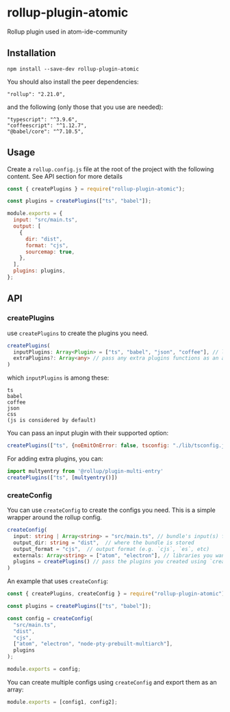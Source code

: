 # rollup-plugin-atomic

Rollup plugin used in atom-ide-community

## Installation

```
npm install --save-dev rollup-plugin-atomic
```

You should also install the peer dependencies:

```
"rollup": "2.21.0",
```

and the following (only those that you use are needed):

```
"typescript": "^3.9.6",
"coffeescript": "^1.12.7",
"@babel/core": "^7.10.5",
```

## Usage

Create a `rollup.config.js` file at the root of the project with the following content. See API section for more details

```js
const { createPlugins } = require("rollup-plugin-atomic");

const plugins = createPlugins(["ts", "babel"]);

module.exports = {
  input: "src/main.ts",
  output: [
    {
      dir: "dist",
      format: "cjs",
      sourcemap: true,
    },
  ],
  plugins: plugins,
};
```

## API

### createPlugins

use `createPlugins` to create the plugins you need.

```ts
createPlugins(
  inputPlugins: Array<Plugin> = ["ts", "babel", "json", "coffee"], // languages/plugins you use
  extraPlugins?: Array<any>	// pass any extra plugins functions as an array like `[multientry()]`
)
```

which `inputPlugins` is among these:

```
ts
babel
coffee
json
css
(js is considered by default)
```

You can pass an input plugin with their supported option:

```js
createPlugins(["ts", {noEmitOnError: false, tsconfig: "./lib/tsconfig.json"})
```

For adding extra plugins, you can:
```ts
import multyentry from '@rollup/plugin-multi-entry'
createPlugins(["ts", [multyentry()])
```

### createConfig

You can use `createConfig` to create the configs you need. This is a simple wrapper around the rollup config.

```ts
createConfig(
  input: string | Array<string> = "src/main.ts", // bundle's input(s) file(s)
  output_dir: string = "dist",	// where the bundle is stored
  output_format = "cjs",  // output format (e.g. `cjs`, `es`, etc)
  externals: Array<string> = ["atom", "electron"], // libraries you want to be external
  plugins = createPlugins() // pass the plugins you created using `createPlugins()`
)
```

An example that uses `createConfig`:

```js
const { createPlugins, createConfig } = require("rollup-plugin-atomic");

const plugins = createPlugins(["ts", "babel"]);

const config = createConfig(
  "src/main.ts",
  "dist",
  "cjs",
  ["atom", "electron", "node-pty-prebuilt-multiarch"],
  plugins
);

module.exports = config;
```

You can create multiple configs using `createConfig` and export them as an array:

```js
module.exports = [config1, config2];
```
